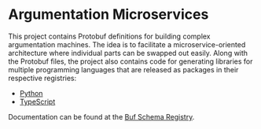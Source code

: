 # Argumentation Microservices

This project contains Protobuf definitions for building complex argumentation machines.
The idea is to facilitate a microservice-oriented architecture where individual parts can be swapped out easily.
Along with the Protobuf files, the project also contains code for generating libraries for multiple programming languages that are released as packages in their respective registries:

- [Python](https://pypi.org/project/arg-services/)
- [TypeScript](https://www.npmjs.com/package/arg-services)

Documentation can be found at the [Buf Schema Registry](https://buf.build/recap/arg-services).
